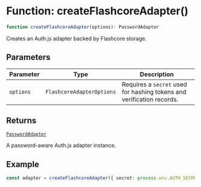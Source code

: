 # Function: createFlashcoreAdapter()

```ts
function createFlashcoreAdapter(options): PasswordAdapter
```

Creates an Auth.js adapter backed by Flashcore storage.

## Parameters

| Parameter | Type | Description |
| ------ | ------ | ------ |
| `options` | `FlashcoreAdapterOptions` | Requires a `secret` used for hashing tokens and verification records. |

## Returns

[`PasswordAdapter`](Interface.PasswordAdapter.md)

A password-aware Auth.js adapter instance.

## Example

```ts
const adapter = createFlashcoreAdapter({ secret: process.env.AUTH_SECRET! })
```
